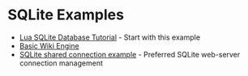 # SQLite Examples

* [Lua SQLite Database Tutorial](Tutorial) - Start with this example
* [Basic Wiki Engine](Wiki)
* [SQLite shared connection example](Shared-Connection) - Preferred SQLite web-server connection management
